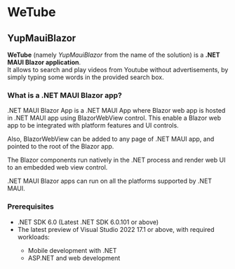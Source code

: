 # WeTube
## YupMauiBlazor

**WeTube** (namely *YupMauiBlazor* from the name of the solution) is a **.NET MAUI Blazor application**.   
It allows to search and play videos from Youtube without advertisements, 
by simply typing some words in the provided search box.

### What is a .NET MAUI Blazor app?

.NET MAUI Blazor App is a .NET MAUI App where Blazor web app is hosted in 
.NET MAUI app using BlazorWebView control. This enable a Blazor web app to be integrated with platform features and 
UI controls.  
  
  Also, BlazorWebView can be added to any page of .NET MAUI app, and pointed 
to the root of the Blazor app.  
  
  The Blazor components run natively in the .NET process and render web UI 
to an embedded web view control.  
  
.NET MAUI Blazor apps can run on all the platforms supported by .NET MAUI.

### Prerequisites
<ul>
<li>.NET SDK 6.0 (Latest .NET SDK 6.0.101 or above)</li>

<li>The latest preview of Visual Studio 2022 17.1 or above, with required workloads:</li>
<ul>
<li>Mobile development with .NET</li>
<li>ASP.NET and web development</li>
</ul>
</ul>